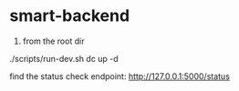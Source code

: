 # smart-backend

1. from the root dir

./scripts/run-dev.sh
dc up -d

find the status check endpoint: http://127.0.0.1:5000/status